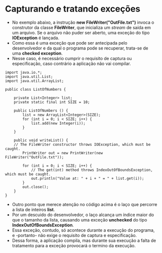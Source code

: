 # Capturando e tratando exceções

* No exemplo abaixo, a instrução **new FileWriter("OutFile.txt")** invoca o construtor da classe **FileWriter**, que inicializa um _stream_ de saída em um arquivo. Se o arquivo não puder ser aberto, uma exceção do tipo **IOException** é lançada.
* Como essa é uma exceção que pode ser antecipada pelo desenvolvedor e da qual o programa pode se recuperar, trata-se de uma **checked exception**.
* Nesse caso, é necessário cumprir o requisito de captura ou especificação, caso contrário a aplicação não vai compilar. 

```
import java.io.*;
import java.util.List;
import java.util.ArrayList;

public class ListOfNumbers {

    private List<Integer> list;
    private static final int SIZE = 10;

    public ListOfNumbers () {
        list = new ArrayList<Integer>(SIZE);
        for (int i = 0; i < SIZE; i++) {
            list.add(new Integer(i));
        }
    }

    public void writeList() {
	// The FileWriter constructor throws IOException, which must be caught.
        PrintWriter out = new PrintWriter(new FileWriter("OutFile.txt"));

        for (int i = 0; i < SIZE; i++) {
            // The get(int) method throws IndexOutOfBoundsException, which must be caught.
            out.println("Value at: " + i + " = " + list.get(i));
        }
        out.close();
    }
}
```

* Outro ponto que merece atenção no código acima é o laço que percorre a lista de inteiros **list**. 
* Por um descuido do desenvolvedor, o laço alcança um índice maior do que o tamanho da lista, causando uma exceção **unchecked** do tipo **IndexOutOfBoundsException**. 
* Essa exceção, contudo, só acontece durante a execução do programa, e -portanto- não exige o requisito de captura e especificação.
* Dessa forma, a aplicação compila, mas durante sua execução a falta de tratamento para a exceção provocará o termino da execução.

